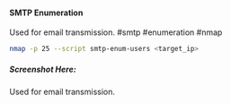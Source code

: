 #### SMTP Enumeration
Used for email transmission.
#smtp #enumeration #nmap
```bash
nmap -p 25 --script smtp-enum-users <target_ip>
```
##### Screenshot Here:
Used for email transmission.
